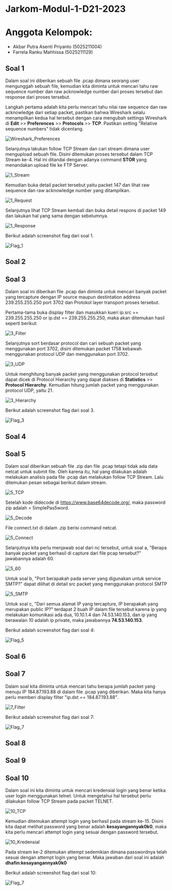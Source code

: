 # Jarkom-Modul-1-D21-2023

# Anggota Kelompok:
+ Akbar Putra Asenti Priyanto (5025211004)
+ Farrela Ranku Mahhissa (5025211129)

## Soal 1
Dalam soal ini diberikan sebuah file .pcap dimana seorang user mengunggah sebuah file, kemudian kita diminta untuk mencari tahu raw sequence number dan raw acknowledge number dari proses tersebut dan response dari proses tersebut.

Langkah pertama adalah kita perlu mencari tahu nilai raw sequence dan raw acknowledge dari setiap packet, pastikan bahwa Wireshark selalu menampilkan kedua hal tersebut dengan cara mengubah settings Wireshark di **Edit** >> **Preferences** >> **Protocols** >> **TCP**. Pastikan setting "Relative sequence numbers" tidak dicentang.

![Wireshark_Preferences](/Assets/1_Preferences.png)

Selanjutnya lakukan follow TCP Stream dan cari stream dimana user mengupload sebuah file. Disini ditemukan proses tersebut dalam TCP Stream ke-4. Hal ini ditandai dengan adanya command **STOR** yang menandakan upload file ke FTP Server.

![1_Stream](/Assets/1_Stream.png)

Kemudian buka detail packet tersebut yaitu packet 147 dan lihat raw sequence dan raw acknowledge number yang ditampilkan.

![1_Request](/Assets/1_Request.png)

Selanjutnya lihat TCP Stream kembali dan buka detail respons di packet 149 dan lakukan hal yang sama dengan sebelumnya.

![1_Response](/Assets/1_Response.png)

Berikut adalah screenshot flag dari soal 1.

![Flag_1](/Assets/Flag_1.png)

## Soal 2

## Soal 3
Dalam soal ini diberikan file .pcap dan diminta untuk mencari banyak packet yang tercapture dengan IP source maupun destintation address 239.255.255.250 port 3702 dan Protokol layer transport proses tersebut.

Pertama-tama buka display filter dan masukkan kueri ip.src == 239.255.255.250 or ip.dst == 239.255.255.250, maka akan ditemukan hasil seperti berikut:

![3_Filter](/Assets/3_Filter.png)

Selanjutnya sort berdasar protocol dan cari sebuah packet yang menggunakan port 3702, disini ditemukan packet 1758 kebawah menggunakan protocol UDP dan menggunakan port 3702.

![3_UDP](/Assets/3_UDP.png)

Untuk menghitung banyak packet yang menggunakan protocol tersebut dapat dicek di Protocol Hierarchy yang dapat diakses di **Statistics** >> **Protocol Hierarchy**. Kemudian hitung jumlah packet yang menggunakan protocol UDP, yaitu 21.

![3_Hierarchy](/Assets/3_Hierarchy_Stats.png)

Berikut adalah screenshot flag dari soal 3.

![Flag_3](/Assets/Flag_3.png)

## Soal 4

## Soal 5
Dalam soal diberikan sebuah file .zip dan file .pcap tetapi tidak ada data netcat untuk submit file. Oleh karena itu, hal yang dilakukan adalah melakukan analisis pada file .pcap dan melakukan follow TCP Stream. Lalu ditemukan pesan sebagai berikut dalam stream.

![5_TCP](/Assets/5_TCP.png)

Setelah kode didecode di https://www.base64decode.org/, maka password zip adalah = 5implePas5word. 

![5_Decode](/Assets/5_Decode.png)

File connect.txt di dalam .zip berisi command netcat.

![5_Connect](/Assets/5_Connect.png)

Selanjutnya kita perlu menjawab soal dari nc tersebut, untuk soal a, "Berapa banyak packet yang berhasil di capture dari file pcap tersebut?" jawabannya adalah 60.

![5_60](/Assets/5_60.png)

Untuk soal b, "Port berapakah pada server yang digunakan untuk service SMTP?" dapat dilihat di detail src packet yang menggunakan protocol SMTP

![5_SMTP](/Assets/5_SMTP.png)

Untuk soal c, "Dari semua alamat IP yang tercapture, IP berapakah yang merupakan public IP?" terdapat 2 buah IP dalam file tersebut karena ip yang melakukan komunikasi ada dua, 10.10.1.4 dan 74.53.140.153, dan ip yang berawalan 10 adalah ip private, maka jawabannya **74.53.140.153**.

Berikut adalah screenshot flag dari soal 4:

![Flag_5](/Assets/Flag_5.png)
 
## Soal 6

## Soal 7
Dalam soal kita diminta untuk mencari tahu berapa jumlah packet yang menuju IP 184.87.193.88 di dalam file .pcap yang diberikan. Maka kita hanya perlu memberi display filter "ip.dst == 184.87.193.88".

![7_Filter](/Assets/7_Filter.png)

Berikut adalah screenshot flag dari soal 7:

![Flag_7](/Assets/Flag_7.png)

## Soal 8

## Soal 9

## Soal 10
Dalam soal ini kita diminta untuk mencari kredensial login yang benar ketika user login menggunakan telnet. Untuk mengetahui hal tersebut perlu dilakukan follow TCP Stream pada packet TELNET.

![10_TCP](/Assets/10_TCP.png)

Kemudian ditemukan attempt login yang berhasil pada stream ke-15. Disini kita dapat melihat password yang benar adalah **kesayangannyak0k0**, maka kita perlu mencari attempt login yang sesuai dengan password tersebut.

![10_Kredensial](/Assets/10_Kredensial.png)

Pada stream ke-2 ditemukan attempt sedemikian dimana passwordnya telah sesuai dengan attempt login yang benar. Maka jawaban dari soal ini adalah **dhafin:kesayangannyak0k0**

Berikut adalah screenshot flag dari soal 10:

![Flag_7](/Assets/Flag_10.png)